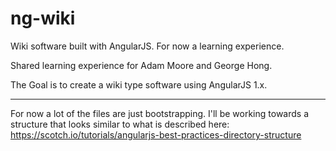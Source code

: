# ng-wiki
Wiki software built with AngularJS. For now a learning experience.

Shared learning experience for Adam Moore and George Hong.

The Goal is to create a wiki type software using AngularJS 1.x.

-----

For now a lot of the files are just bootstrapping. I'll be working towards a structure that looks similar to what is described here: https://scotch.io/tutorials/angularjs-best-practices-directory-structure
